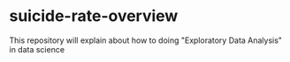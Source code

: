 # suicide-rate-overview
This repository will explain about how to doing "Exploratory Data Analysis" in data science
